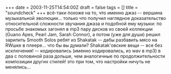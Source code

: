 +++
date = 2003-11-25T14:54:00Z
draft = false
tags = []
title = "soundcheck"
+++
всё\-таки похоже на то, что именно джаз \-\- вершина музыкальной эволюции... только что получил наглядное доказательство относительной сложности звучания джаза и подобной ему музыки: по просьбе знакомых загонял в mp3 пару дисков из своей коллекции (Guano Apes, Pearl Jam, Sarah Connor), а потом (уже для души) решил зарипить Smooth Solos ребят из Shakatak -- дабы разбавить мясо на RWшке в плеере...
что бы вы думали? Shakatak'овские вещи -- все без исключения! -- кодировались (именно кодировались, из wav в mp3) в два с половиной раза дольше, чем аналогичные по продолжительности композиции других стилей! это при том, что настройки ничуть не менялись...